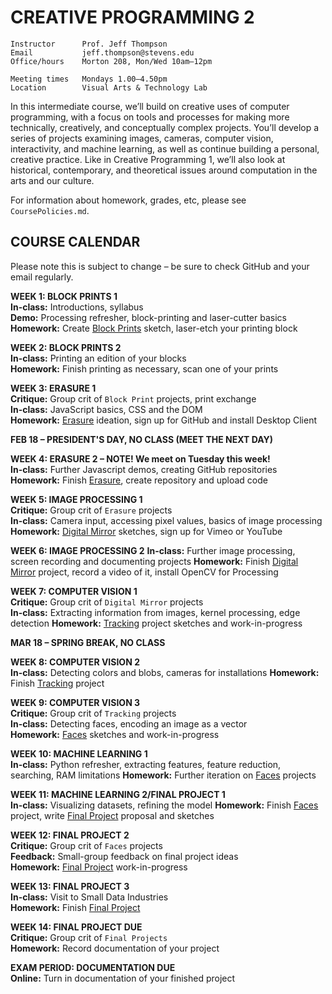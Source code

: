 # CREATIVE PROGRAMMING 2

    Instructor      Prof. Jeff Thompson
    Email           jeff.thompson@stevens.edu
    Office/hours    Morton 208, Mon/Wed 10am–12pm

    Meeting times   Mondays 1.00–4.50pm
    Location        Visual Arts & Technology Lab

In this intermediate course, we’ll build on creative uses of computer programming, with a focus on tools and processes for making more technically, creatively, and conceptually complex projects. You’ll develop a series of projects examining images, cameras, computer vision, interactivity, and machine learning, as well as continue building a personal, creative practice. Like in Creative Programming 1, we’ll also look at historical, contemporary, and theoretical issues around computation in the arts and our culture.

For information about homework, grades, etc, please see `CoursePolicies.md`.

## COURSE CALENDAR
Please note this is subject to change – be sure to check GitHub and your email regularly.

**WEEK 1: BLOCK PRINTS 1**  
**In-class:** Introductions, syllabus  
**Demo:** Processing refresher, block-printing and laser-cutter basics  
**Homework:** Create [Block Prints](https://github.com/jeffThompson/CreativeProgramming2/blob/master/Assignments/Week01_BlockPrints.md) sketch, laser-etch your printing block  

**WEEK 2: BLOCK PRINTS 2**  
**In-class:** Printing an edition of your blocks  
**Homework:** Finish printing as necessary, scan one of your prints  

**WEEK 3: ERASURE 1**  
**Critique:** Group crit of `Block Print` projects, print exchange  
**In-class:** JavaScript basics, CSS and the DOM  
**Homework:** [Erasure](https://github.com/jeffThompson/CreativeProgramming2/blob/master/Assignments/Week03_Erasure.md) ideation, sign up for GitHub and install Desktop Client  

**FEB 18 – PRESIDENT'S DAY, NO CLASS (MEET THE NEXT DAY)**

**WEEK 4: ERASURE 2 – NOTE! We meet on Tuesday this week!**  
**In-class:** Further Javascript demos, creating GitHub repositories  
**Homework:** Finish [Erasure](https://github.com/jeffThompson/CreativeProgramming2/blob/master/Assignments/Week03_Erasure.md), create repository and upload code  

**WEEK 5: IMAGE PROCESSING 1**  
**Critique:** Group crit of `Erasure` projects  
**In-class:** Camera input, accessing pixel values, basics of image processing  
**Homework:** [Digital Mirror](https://github.com/jeffThompson/CreativeProgramming2/blob/master/Assignments/Week05_DigitalMirror.md) sketches, sign up for Vimeo or YouTube  

**WEEK 6: IMAGE PROCESSING 2** 
**In-class:** Further image processing, screen recording and documenting projects
**Homework:** Finish [Digital Mirror](https://github.com/jeffThompson/CreativeProgramming2/blob/master/Assignments/Week05_DigitalMirror.md) project, record a video of it, install OpenCV for Processing

**WEEK 7: COMPUTER VISION 1**  
**Critique:** Group crit of `Digital Mirror` projects  
**In-class:** Extracting information from images, kernel processing, edge detection
**Homework:** [Tracking](https://github.com/jeffThompson/CreativeProgramming2/blob/master/Assignments/Week07_Tracking.md) project sketches and work-in-progress

**MAR 18 – SPRING BREAK, NO CLASS**

**WEEK 8: COMPUTER VISION 2**  
**In-class:** Detecting colors and blobs, cameras for installations
**Homework:** Finish [Tracking](https://github.com/jeffThompson/CreativeProgramming2/blob/master/Assignments/Week07_Tracking.md) project

**WEEK 9: COMPUTER VISION 3**  
**Critique:** Group crit of `Tracking` projects  
**In-class:** Detecting faces, encoding an image as a vector    
**Homework:** [Faces](https://github.com/jeffThompson/CreativeProgramming2/blob/master/Assignments/Week09_Faces.md) sketches and work-in-progress

**WEEK 10: MACHINE LEARNING 1**  
**In-class:** Python refresher, extracting features, feature reduction, searching, RAM limitations
**Homework:** Further iteration on [Faces](https://github.com/jeffThompson/CreativeProgramming2/blob/master/Assignments/Week09_Faces.md) projects  

**WEEK 11: MACHINE LEARNING 2/FINAL PROJECT 1**  
**In-class:** Visualizing datasets, refining the model
**Homework:** Finish [Faces](https://github.com/jeffThompson/CreativeProgramming2/blob/master/Assignments/Week08_Faces.md) project, write [Final Project](https://github.com/jeffThompson/CreativeProgramming2/blob/master/Assignments/Week11_FinalProject.md) proposal and sketches

**WEEK 12: FINAL PROJECT 2**  
**Critique:** Group crit of `Faces` projects  
**Feedback:** Small-group feedback on final project ideas  
**Homework:** [Final Project](https://github.com/jeffThompson/CreativeProgramming2/blob/master/Assignments/Week11_FinalProject.md) work-in-progress

**WEEK 13: FINAL PROJECT 3**  
**In-class:** Visit to Small Data Industries  
**Homework:** Finish [Final Project](https://github.com/jeffThompson/CreativeProgramming2/blob/master/Assignments/Week11_FinalProject.md)

**WEEK 14: FINAL PROJECT DUE**  
**Critique:** Group crit of `Final Projects`  
**Homework:** Record documentation of your project

**EXAM PERIOD: DOCUMENTATION DUE**  
**Online:** Turn in documentation of your finished project

